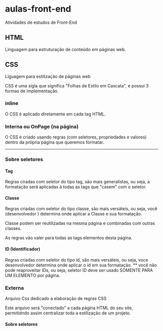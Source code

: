 # aulas-front-end
 Atividades de estudos de Front-End
## HTML

Linguagem para estruturação de conteúdo em páginas web.

## CSS 

Liguagem para estilização de páginas web

CSS é uma sigla que significa "Folhas de Estilo em Cascata", e possui 3 formas de implementação.

### inline 

O CSS é aplicado diretamente em cada tag HTML.

### Interna ou OnPage (na página)

O CSS é criado usando regras (com seletores, propriedades e valores) dentro da própria página que queremos formatar.

---

### Sobre seletores

#### Tag 

Regras ciradas com seletor do tipo tag, são mais generalistas, ou seja, a formatação será aplicadas à todas as tags que "casem" com o seletor.

#### Classe

Regras criadas com seletor do tipo classe, são mais versáteis, ou seja, você (desenvolvedor ) determina onde aplicar a Classe e sua formatação.

Classe podem ser reutilizadas na mesma página e combinadas com outras classes.


As regras vão valer para todas as tags elementos desta página.

#### ID (Identificador) 

Regras criadas com seletor do tipo id, são mais versáteis, ou seja, voce desenvolvedor determina onde aplicar o id em sua formatação. ** você não pode reaproveitar IDs, ou seja, seletor ID deve ser usado SOMENTE PARA UM ELEMENTO por página.

### Externa

Arquivo Css dedicado a elaboração de regras CSS

Este arquivo será "conectado" a cada página HTML do seu site, permitidndo assim centralizar toda a estilização de um projeto.

#### Sobre seletores

